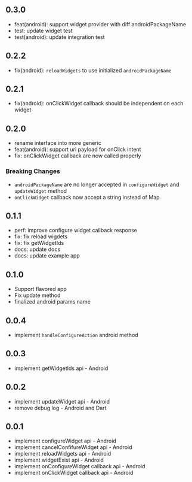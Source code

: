 ## 0.3.0
* feat(android): support widget provider with diff androidPackageName
* test: update widget test
* test(android): update integration test

## 0.2.2

* fix(android): `reloadWidgets` to use initialized `androidPackageName`

## 0.2.1

* fix(android): onClickWidget callback should be independent on each widget

## 0.2.0

* rename interface into more generic
* feat(android): support uri payload for onClick intent
* fix: onClickWidget callback are now called properly

### Breaking Changes
- `androidPackageName` are no longer accepted in `configureWidget` and `updateWidget` method
- `onClickWidget` callback now accept a string instead of Map

## 0.1.1

* perf: improve configure widget callback response
* fix: fix reload wigdets
* fix: fix getWidgetIds
* docs: update docs
* docs: update example app

## 0.1.0

* Support flavored app
* Fix update method
* finalized android params name

## 0.0.4

* implement `handleConfigureAction` android method

## 0.0.3

* implement getWidgetIds api - Android

## 0.0.2

* implement updateWidget api - Android
* remove debug log - Android and Dart

## 0.0.1

* implement configureWidget api - Android
* implement cancelConfifureWidget api - Android
* implement reloadWidgets api - Android
* implement widgetExist api - Android
* implement onConfigureWidget callback api - Android
* implement onClickWidget callback api - Android
